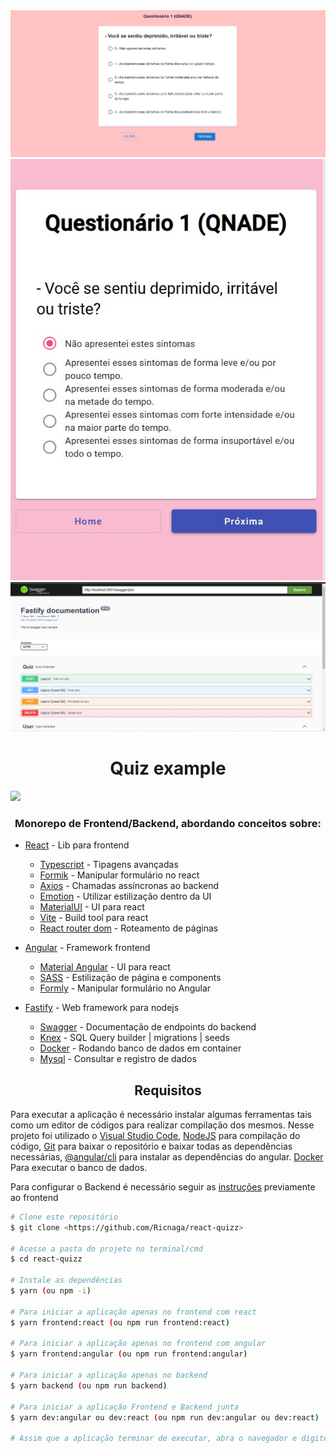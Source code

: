 <div align="center">
<img src="./cover.jpg" />
<img src="./mobile.jpg" />
<img src="./doc.jpg" />
</div>

<div align="center">

# Quiz example

</div>

<img src="https://img.shields.io/github/license/Ricnaga/react-quizz?style=for-the-badge"/>

### <div align="center"> Monorepo de Frontend/Backend, abordando conceitos sobre: </div>

- [React](https://reactjs.org/) - Lib para frontend
    - [Typescript](https://www.typescriptlang.org/) - Tipagens avançadas
    - [Formik](https://formik.org/) - Manipular formulário no react
    - [Axios](https://axios-http.com/ptbr/docs/intro) - Chamadas assíncronas ao backend
    - [Emotion](https://emotion.sh/docs/introduction) - Utilizar estilização dentro da UI
    - [MaterialUI](https://mui.com/) - UI para react
    - [Vite](https://vitejs.dev/) - Build tool para react
    - [React router dom](https://www.typescriptlang.org/) - Roteamento de páginas

- [Angular](https://angular.io/) - Framework frontend
    - [Material Angular](https://material.angular.io/) - UI para react
    - [SASS](https://sass-lang.com/) - Estilização de página e components
    - [Formly](https://formly.dev/) - Manipular formulário no Angular

- [Fastify](https://www.fastify.io/) - Web framework para nodejs
    - [Swagger](https://swagger.io/) - Documentação de endpoints do backend
    - [Knex](https://knexjs.org/) - SQL Query builder | migrations | seeds
    - [Docker](https://www.docker.com/) - Rodando banco de dados em container
    - [Mysql](https://www.mysql.com/) - Consultar e registro de dados


## <div align="center">Requisitos</div>

Para executar a aplicação é necessário instalar algumas ferramentas tais como um editor de códigos para realizar compilação dos mesmos. Nesse projeto foi utilizado o [Visual Studio Code](https://code.visualstudio.com/), [NodeJS](https://nodejs.org/en/) para compilação do código, [Git](https://gitforwindows.org/) para baixar o repositório e baixar todas as dependências necessárias, [@angular/cli](https://angular.io/guide/setup-local#prerequisites) para instalar as dependências do angular. [Docker](https://www.docker.com/) Para executar o banco de dados.

Para configurar o Backend é necessário seguir as [instruções](https://github.com/Ricnaga/react-quizz/tree/main/packages/backend) previamente ao frontend

```bash
# Clone este repositório
$ git clone <https://github.com/Ricnaga/react-quizz>

# Acesse a pasta do projeto no terminal/cmd
$ cd react-quizz

# Instale as dependências
$ yarn (ou npm -i)

# Para iniciar a aplicação apenas no frontend com react 
$ yarn frontend:react (ou npm run frontend:react)

# Para iniciar a aplicação apenas no frontend com angular 
$ yarn frontend:angular (ou npm run frontend:angular)

# Para iniciar a aplicação apenas no backend 
$ yarn backend (ou npm run backend)

# Para iniciar a aplicação Frontend e Backend junta 
$ yarn dev:angular ou dev:react (ou npm run dev:angular ou dev:react)

# Assim que a aplicação terminar de executar, abra o navegador e digite http://localhost:5173 para o react ou http://localhost:4200 para angular

```